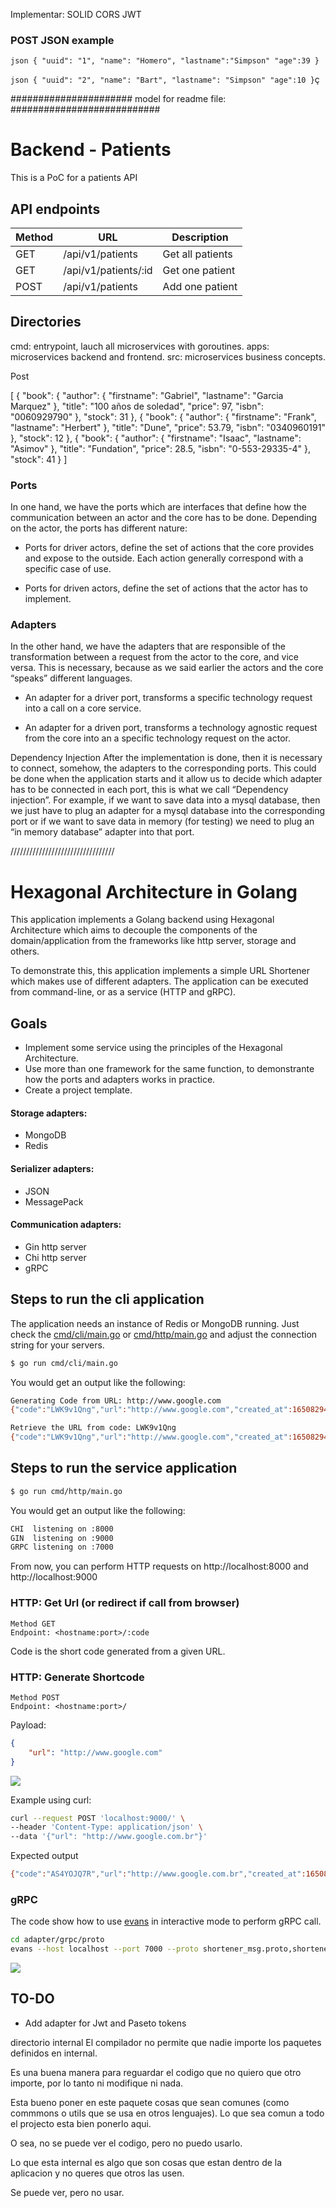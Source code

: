 Implementar:
SOLID
CORS
JWT

### POST JSON example

`
json
{
    "uuid": "1",
    "name": "Homero",
    "lastname":"Simpson"
    "age":39
}
`

`
json
{
    "uuid": "2",
    "name": "Bart",
    "lastname": "Simpson"
    "age":10
}
`ç




###################### model for readme file: ###########################


# Backend - Patients

This is a PoC for a patients API

## API endpoints


| Method | URL                             | Description                       |
|--------|---------------------------------|-----------------------------------|
| GET    | /api/v1/patients                | Get all patients                  |
| GET    | /api/v1/patients/:id            | Get one patient                   |
| POST   | /api/v1/patients                | Add one patient                   |

## Directories

cmd: entrypoint, lauch all microservices with goroutines.
apps: microservices backend and frontend.
src: microservices business concepts.



Post

[
    {
        "book": {
            "author": {
                "firstname": "Gabriel",
                "lastname": "Garcia Marquez"
            },
            "title": "100 años de soledad",
            "price": 97,
            "isbn": "0060929790"
        },
        "stock": 31
    },
    {
        "book": {
            "author": {
                "firstname": "Frank",
                "lastname": "Herbert"
            },
            "title": "Dune",
            "price": 53.79,
            "isbn": "0340960191"
        },
        "stock": 12
    },
    {
        "book": {
            "author": {
                "firstname": "Isaac",
                "lastname": "Asimov"
            },
            "title": "Fundation",
            "price": 28.5,
            "isbn": "0-553-29335-4"
        },
        "stock": 41
    }
]

### Ports

In one hand, we have the ports which are interfaces that define how the communication between an actor and the core has to be done. Depending on the actor, the ports has different nature:

- Ports for driver actors, define the set of actions that the core provides and expose to the outside. Each action generally correspond with a specific case of use.

- Ports for driven actors, define the set of actions that the actor has to implement.


### Adapters

In the other hand, we have the adapters that are responsible of the transformation between a request from the actor to the core, and vice versa. This is necessary, because as we said earlier the actors and the core “speaks” different languages.

- An adapter for a driver port, transforms a specific technology request into a call on a core service.

- An adapter for a driven port, transforms a technology agnostic request from the core into an a specific technology request on the actor.


Dependency Injection
After the implementation is done, then it is necessary to connect, somehow, the adapters to the corresponding ports. This could be done when the application starts and it allow us to decide which adapter has to be connected in each port, this is what we call “Dependency injection”. For example, if we want to save data into a mysql database, then we just have to plug an adapter for a mysql database into the corresponding port or if we want to save data in memory (for testing) we need to plug an “in memory database” adapter into that port.








/////////////////////////////////


# Hexagonal Architecture in Golang

This application implements a Golang backend using Hexagonal Architecture which aims to decouple the components of the domain/application from the frameworks like http server, storage and others.

To demonstrate this, this application implements a simple URL Shortener which makes use of different adapters. The application can be executed from command-line, or as a service (HTTP and gRPC).

## Goals
- Implement some service using the principles of the Hexagonal Architecture.
- Use more than one framework for the same function, to demonstrante how the ports and adapters works in practice.
- Create a project template.

#### Storage adapters:
- MongoDB
- Redis

#### Serializer adapters:
- JSON
- MessagePack

#### Communication adapters:
- Gin http server
- Chi http server
- gRPC

## Steps to run the cli application
The application needs an instance of Redis or MongoDB running. Just check the [cmd/cli/main.go](cmd/cli/main.go) or [cmd/http/main.go](cmd/http/main.go) and adjust the connection string for your servers.

```bash
$ go run cmd/cli/main.go
```
You would get an output like the following:

```bash
Generating Code from URL: http://www.google.com
{"code":"LWK9v1Qng","url":"http://www.google.com","created_at":1650829428}

Retrieve the URL from code: LWK9v1Qng
{"code":"LWK9v1Qng","url":"http://www.google.com","created_at":1650829428}
```


## Steps to run the service application
```bash
$ go run cmd/http/main.go
```
You would get an output like the following:

```bash
CHI  listening on :8000
GIN  listening on :9000
GRPC listening on :7000
```

From now, you can perform HTTP requests on http://localhost:8000 and http://localhost:9000

### HTTP: Get Url (or redirect if call from browser)
```
Method GET
Endpoint: <hostname:port>/:code
```
Code is the short code generated from a given URL.

### HTTP: Generate Shortcode
```
Method POST
Endpoint: <hostname:port>/
```
Payload: 
```json
{
    "url": "http://www.google.com"
}
```
![](_assets/post.jpg)

Example using curl:
```bash
curl --request POST 'localhost:9000/' \
--header 'Content-Type: application/json' \
--data '{"url": "http://www.google.com.br"}'
```

Expected output
```bash
{"code":"AS4YOJQ7R","url":"http://www.google.com.br","created_at":1650830243}
```

### gRPC
The code show how to use [evans](https://github.com/ktr0731/evans) in interactive mode to perform gRPC call.

```bash
cd adapter/grpc/proto 
evans --host localhost --port 7000 --proto shortener_msg.proto,shortener_service.proto
```
![](_assets/evans.jpg)


## TO-DO
- Add adapter for Jwt and Paseto tokens



directorio internal
El compilador no permite que nadie importe los paquetes definidos en internal.

Es una buena manera para reguardar el codigo que no quiero que otro importe, por lo tanto ni modifique ni nada.

Esta bueno poner en este paquete cosas que sean comunes (como commmons o utils que se usa en otros lenguajes). Lo que sea comun a todo el projecto esta bien ponerlo aqui.

O sea, no se puede ver el codigo, pero no puedo usarlo. 

Lo que esta internal es algo que son cosas que estan dentro de la aplicacion y no queres que otros las usen. 

Se puede ver, pero no usar.